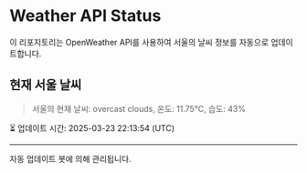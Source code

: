 
# Weather API Status

이 리포지토리는 OpenWeather API를 사용하여 서울의 날씨 정보를 자동으로 업데이트합니다.

## 현재 서울 날씨
> 서울의 현재 날씨: overcast clouds, 온도: 11.75°C, 습도: 43%

⏳ 업데이트 시간: 2025-03-23 22:13:54 (UTC)

---
자동 업데이트 봇에 의해 관리됩니다.
